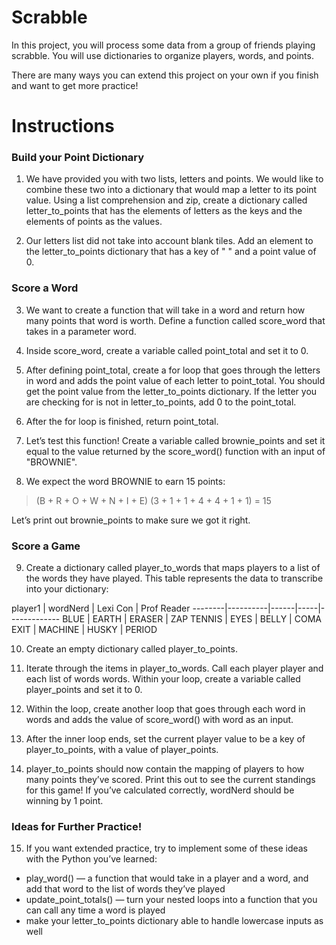 # Scrabble
In this project, you will process some data from a group of friends playing scrabble. You will use dictionaries to organize players, words, and points.

There are many ways you can extend this project on your own if you finish and want to get more practice!

# Instructions
### Build your Point Dictionary
1. We have provided you with two lists, letters and points. We would like to combine these two into a dictionary that would map a letter to its point value.
Using a list comprehension and zip, create a dictionary called letter_to_points that has the elements of letters as the keys and the elements of points as the values.

2. Our letters list did not take into account blank tiles. Add an element to the letter_to_points dictionary that has a key of " " and a point value of 0.

### Score a Word
3. We want to create a function that will take in a word and return how many points that word is worth.
Define a function called score_word that takes in a parameter word.

4. Inside score_word, create a variable called point_total and set it to 0.

5. After defining point_total, create a for loop that goes through the letters in word and adds the point value of each letter to point_total.
You should get the point value from the letter_to_points dictionary. If the letter you are checking for is not in letter_to_points, add 0 to the point_total.

6. After the for loop is finished, return point_total.

7. Let’s test this function! Create a variable called brownie_points and set it equal to the value returned by the score_word() function with an input of "BROWNIE".

8. We expect the word BROWNIE to earn 15 points:
>(B + R + O + W + N + I + E)
>(3 + 1 + 1 + 4 + 4 + 1 + 1) = 15

Let’s print out brownie_points to make sure we got it right.

### Score a Game
9. Create a dictionary called player_to_words that maps players to a list of the words they have played. This table represents the data to transcribe into your dictionary:
    
 player1 |	wordNerd | Lexi Con | Prof Reader
--------|----------|------|-----|-------------
 BLUE |	EARTH | ERASER | ZAP 
 TENNIS | EYES | BELLY | COMA 
 EXIT |	MACHINE |	HUSKY |	PERIOD 


10. Create an empty dictionary called player_to_points.

11. Iterate through the items in player_to_words. Call each player player and each list of words words.
Within your loop, create a variable called player_points and set it to 0.

12. Within the loop, create another loop that goes through each word in words and adds the value of score_word() with word as an input.

13. After the inner loop ends, set the current player value to be a key of player_to_points, with a value of player_points.

14. player_to_points should now contain the mapping of players to how many points they’ve scored. Print this out to see the current standings for this game!
If you’ve calculated correctly, wordNerd should be winning by 1 point.

### Ideas for Further Practice!
15. If you want extended practice, try to implement some of these ideas with the Python you’ve learned:
  * play_word() — a function that would take in a player and a word, and add that word to the list of words they’ve played
  * update_point_totals() — turn your nested loops into a function that you can call any time a word is played
  * make your letter_to_points dictionary able to handle lowercase inputs as well

